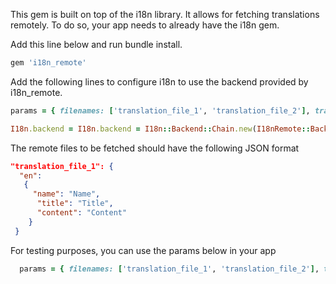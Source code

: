 This gem is built on top of the i18n library. 
It allows for fetching translations remotely. 
To do so, your app needs to already have the i18n gem.

Add this line below and run bundle install. 

```ruby
gem 'i18n_remote'
```
Add the following lines to configure i18n to use the backend provided by i18n_remote.

```ruby
params = { filenames: ['translation_file_1', 'translation_file_2'], translations_server: 'https://your_translation_server'}

I18n.backend = I18n.backend = I18n::Backend::Chain.new(I18nRemote::Backend::RemoteFile.new(params), I18n.backend)
```


The remote files to be fetched should have the following JSON format

```json
"translation_file_1": {
  "en":
   {
     "name": "Name",
      "title": "Title",
      "content": "Content"
    }
 }
```



 For testing purposes, you can use the params below in your app 
```ruby
  params = { filenames: ['translation_file_1', 'translation_file_2'], translations_server: 'https://my-json-server.typicode.com/royaanane/translations/'}
```
